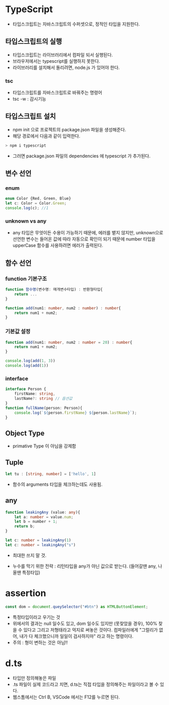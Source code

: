 # TypeScript

- 타입스크립트는 자바스크립트의 수퍼셋으로, 정적인 타입을 지원한다. 





## 타입스크립트의 실행 

- 타입스크립트는 라이브러리에서 컴파일 되서 실행된다.
- 브라우저에서는 typescript를 실행하지 못한다. 
- 라이브러리를 설치해서 돌리려면, node.js 가 있어야 한다. 

### tsc 

- 타입스크립트를 자바스크립트로 바꿔주는 명령어
- tsc -w : 감시기능



## 타입스크립트 설치

- npm init 으로 프로젝트의 package.json 파일을 생성해준다. 
- 해당 경로에서 다음과 같이 입력한다.

```powershell
> npm i typescript
```

- 그러면 package.json 파일의 dependencies 에 typescript 가 추가된다. 



## 변수 선언



### enum

```typescript
enum Color {Red, Green, Blue}
let c: Color = Color.Green;
console.log(c); //1
```



### unknown vs any

- any 타입은 무엇이든 수용이 가능하기 때문에, 에러를 뱉지 않지만, unknown으로 선언한 변수는 들어온 값에 따라 자동으로 확인이 되기 때문에 number 타입을 upperCase 함수를 사용하려면 에러가 출력된다.



## 함수 선언



### function 기본구조

```typescript
function 함수명(변수명: 매개변수타입) : 반환형타입{
    return ...
}

function add(num1: number, num2 : number) : number{
    return num1 + num2;
}
```



### 기본값 설정

```typescript
function add(num1: number, num2 : number = 20) : number{
    return num1 + num2;
}

console.log(add(1, 3))
console.log(add(1))
```



### interface

```typescript
interface Person {
    firstName: string, 
    lastName?: string // 옵션값
}
function fullName(person: Person){
    console.log(`${person.firstName} ${person.lastName}`);
}
```





## Object Type 

- primative Type 이 아님을 강제함



## Tuple

```typescript
let tu : [string, number] = ['hello', 1]
```

- 함수의 arguments 타입을 체크하는데도 사용됨.



## any

```typescript
function leakingAny (value: any){
    let a: number = value.num;
    let b = number + 1;
    return b;
}

let c: number = leakingAny(1)
let c: number = leakingAny("s")
```

- 최대한 쓰지 말 것.

- 누수를 막기 위한 전략 : 리턴타입을 any가 아닌 값으로 받는다. (들어갈땐 any, 나올땐 특정타입)



# assertion

```typescript
const dom = document.queySelector("#btn") as HTMLButtonElement;
```

- 특정타입이라고 우기는 것
- 위에서의 결과는 null 일수도 있고, dom 일수도 있지만 (못찾았을 경우), 100% 찾을 수 있다고 그리고 저형태라고 억지로 써놓은 것이다. 컴파일러에게 "그럴리가 없어, 내가 다 체크했으니까 일일이 검사하지마" 라고 하는 명령이다.
- 주의 : 형이 변하는 것은 아님!!





# d.ts

- 타입만 정의해놓은 파일
- .ts 파일이 실제 코드라고 치면, d.ts는 직접 타입을 정의해주는 파일이라고 볼 수 있다. 
- 웹스톰에서는 Ctrl B, VSCode 에서는 F12를 누르면 된다.